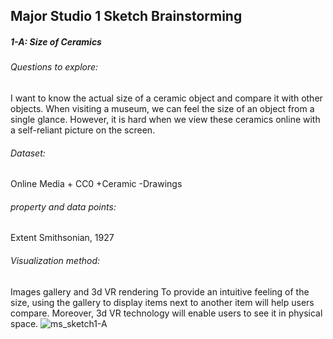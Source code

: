 ## Major Studio 1 Sketch Brainstorming 

##### 1-A: Size of Ceramics

###### Questions to explore:
I want to know the actual size of a ceramic object and compare it with other objects. When visiting a museum, we can feel the size of an object from a single glance. However, it is hard when we view these ceramics online with a self-reliant picture on the screen.

###### Dataset:
Online Media + CC0 +Ceramic -Drawings

###### property and data points:
Extent Smithsonian, 1927

###### Visualization method:
Images gallery and 3d VR rendering
To provide an intuitive feeling of the size, using the gallery to display items next to another item will help users compare. Moreover, 3d VR technology will enable users to see it in physical space.
![ms_sketch1-A](https://user-images.githubusercontent.com/6037803/133909333-e0f8a96b-fc4b-4516-8373-f1e70d5a9e74.jpg)


